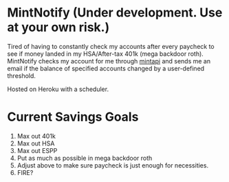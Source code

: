 # MintNotify (Under development. Use at your own risk.)
Tired of having to constantly check my accounts after every paycheck to see if money landed in my HSA/After-tax 401k (mega backdoor roth). MintNotify checks my account for me through [mintapi](https://github.com/mrooney/mintapi) and sends me an email if the balance of specified accounts changed by a user-defined threshold. 

Hosted on Heroku with a scheduler.

# Current Savings Goals
1. Max out 401k
2. Max out HSA
3. Max out ESPP
4. Put as much as possible in mega backdoor roth 
5. Adjust above to make sure paycheck is just enough for necessities.
6. FIRE?

